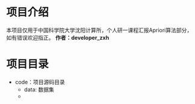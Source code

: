 # 项目介绍

本项目仅用于中国科学院大学沈阳计算所，个人研一课程汇报Apriori算法部分，如有错误欢迎指正。
**作者：developer_zxh**

# 项目目录

- code：项目源码目录
  - data: 数据集
  - 